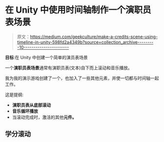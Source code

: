 # 在 Unity 中使用时间轴制作一个演职员表场景

> 原文：<https://medium.com/geekculture/make-a-credits-scene-using-timeline-in-unity-598fd2a4349b?source=collection_archive---------10----------------------->

**目标**:在 Unity 中创建一个简单的演员表场景

一个**演职员表场景**通常有演职员表(文本)自下而上滚动和音乐播放。

我为我的演示游戏创建了一个，也加入了一些其他元素，并使一切都与时间轴一起工作。

这是提纲:

*   **演职员表从底部滚动**
*   **音乐循环播放**
*   当滚动完成时，激活的其他**元件。**

## 学分滚动